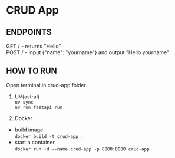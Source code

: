 # CRUD App

## ENDPOINTS

GET / - returns "Hello"  
POST / - input {"name": "yourname"} and output "Hello yourname"

## HOW TO RUN

Open terminal in crud-app folder.

1. UV(astral)  
   `uv sync`  
   `uv run fastapi run`

2. Docker

- build image  
  `docker build -t crud-app .`
- start a container  
  `docker run -d --name crud-app -p 8000:8000 crud-app`
